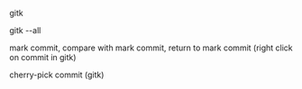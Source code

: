 gitk

gitk --all

mark commit, compare with mark commit, return to mark commit (right click on commit in gitk)

cherry-pick commit (gitk)
